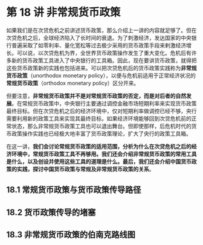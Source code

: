 # 第 18 讲 非常规货币政策

如果我们是在次贷危机之前讲述货币政策，那么介绍上一讲的内容就足够了。但在次贷危机之后，全球经济陷入了长时间的衰退。为了刺激经济，发达国家的中央银行普遍采取了如零利率、量化宽松等过去极少采用的货币政策手段来剌激经济增长。可以说，以次贷危机为界，全世界货币政策操作发生了重大变化。危机后有许多新的货币政策工具进入了中央银行的工具箱。因此，现在要讲货币政策，就得把这些货币政策新的实践也包括进来。可以把次贷危机后的货币政策实践称为**非常规货币政策**（unorthodox monetary policy），以便与危机前适用于正常经济状况的**常规货币政策**（orthodox monetary policy）区分开来。

但要注意，**非常规货币政策并不是对常规货币政策的否定，而是对后者的自然发展**。在常规货币政策中，中央银行主要通过调控金融市场短期利率来实现货币政策最终目标。但在次贷危机之后的经济环境中，仅对短期利率做调控已经不够，央行需要利用新的政策工具来实现其最终目标。如果经济环境能够回到次贷危机前的正常状态，那么非常规货币政策工具也可以退出舞台。但即使那样，后危机时代的货币政策操作实践也已经极大地丰富了货币政策理论，扩大了央行的政策工具箱。

在这一讲，**我们会讨论常规货币政策的适用范围，分析为什么在次贷危机之后的经济环境中，常规货币政策工具不再够用。我们还会介绍非常规货币政策的常用工具是什么，以及创设并使用这些工具的道理是什么。最后，我们还会介绍中国货币政策的实践，探讨中国货币政策与常规及非常规货币政策的关系**。



## 18.1 常规货币政策与货币政策传导路径




















## 18.2 货币政策传导的堵塞





## 18.3 非常规货币政策的伯南克路线图